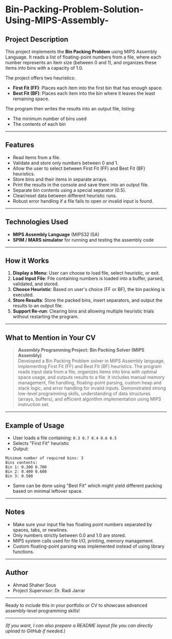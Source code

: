 # Bin-Packing-Problem-Solution-Using-MIPS-Assembly-

## Project Description
This project implements the **Bin Packing Problem** using MIPS Assembly Language.
It reads a list of floating-point numbers from a file, where each number represents an item size (between 0 and 1), and organizes these items into bins with a capacity of 1.0.

The project offers two heuristics:
- **First Fit (FF)**: Places each item into the first bin that has enough space.
- **Best Fit (BF)**: Places each item into the bin where it leaves the least remaining space.

The program then writes the results into an output file, listing:
- The minimum number of bins used
- The contents of each bin

---

## Features
- Read items from a file.
- Validate and store only numbers between 0 and 1.
- Allow the user to select between First Fit (FF) and Best Fit (BF) heuristics.
- Store bins and their items in separate arrays.
- Print the results in the console and save them into an output file.
- Separate bin contents using a special separator (0.5).
- Clear/reset data between different heuristic runs.
- Robust error handling if a file fails to open or invalid input is found.

---

## Technologies Used
- **MIPS Assembly Language** (MIPS32 ISA)
- **SPIM / MARS simulator** for running and testing the assembly code

---

## How it Works
1. **Display a Menu**: User can choose to load file, select heuristic, or exit.
2. **Load Input File**: File containing numbers is loaded into a buffer, parsed, validated, and stored.
3. **Choose Heuristic**: Based on user's choice (FF or BF), the bin packing is executed.
4. **Store Results**: Store the packed bins, insert separators, and output the results to an output file.
5. **Support Re-run**: Clearing bins and allowing multiple heuristic trials without restarting the program.

---

## What to Mention in Your CV
> **Assembly Programming Project: Bin Packing Solver (MIPS Assembly)**  
> Developed a Bin Packing Problem solver in MIPS Assembly language, implementing First Fit (FF) and Best Fit (BF) heuristics. The program reads input data from a file, organizes items into bins with optimal space usage, and outputs results to a file. It includes manual memory management, file handling, floating-point parsing, custom heap and stack logic, and error handling for invalid inputs. Demonstrated strong low-level programming skills, understanding of data structures (arrays, buffers), and efficient algorithm implementation using MIPS instruction set.

---

## Example of Usage
- User loads a file containing: `0.3 0.7 0.4 0.6 0.5`
- Selects "First Fit" heuristic
- Output:
```
Minimum number of required bins: 3
Bins contents:
Bin 1: 0.300 0.700
Bin 2: 0.400 0.600
Bin 3: 0.500
```
- Same can be done using "Best Fit" which might yield different packing based on minimal leftover space.

---

## Notes
- Make sure your input file has floating point numbers separated by spaces, tabs, or newlines.
- Only numbers strictly between 0.0 and 1.0 are stored.
- MIPS system calls used for file I/O, printing, memory management.
- Custom floating-point parsing was implemented instead of using library functions.

---

## Author
- Ahmad Shaher Sous
- Project Supervisor: Dr. Radi Jarrar

---

Ready to include this in your portfolio or CV to showcase advanced assembly-level programming skills!

---

*(If you want, I can also prepare a README layout file you can directly upload to GitHub if needed.)*
